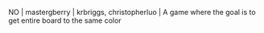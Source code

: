 NO | mastergberry | krbriggs, christopherluo | A game where the goal is to get entire board to the same color
